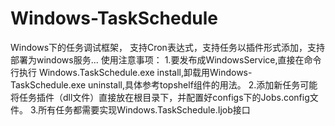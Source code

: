 # Windows-TaskSchedule
Windows下的任务调试框架， 支持Cron表达式，支持任务以插件形式添加，支持部署为windows服务...
使用注意事项：
1.要发布成WindowsService,直接在命令行执行 Windows.TaskSchedule.exe install,卸载用Windows-TaskSchedule.exe uninstall,具体参考topshelf组件的用法。
2.添加新任务可能将任务插件（dll文件）直接放在根目录下，并配置好configs下的Jobs.config文件。
3.所有任务都需要实现Windows.TaskSchedule.Ijob接口
